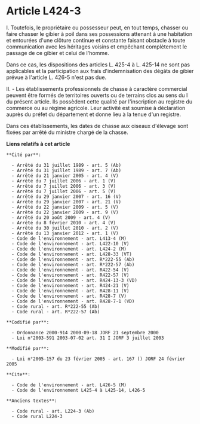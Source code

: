 # Article L424-3

I. Toutefois, le propriétaire ou possesseur peut, en tout temps, chasser ou faire chasser le gibier à poil dans ses
possessions attenant à une habitation et entourées d'une clôture continue et constante faisant obstacle à toute communication
avec les héritages voisins et empêchant complètement le passage de ce gibier et celui de l'homme.

Dans ce cas, les dispositions des articles L. 425-4 à L. 425-14 ne sont pas applicables et la participation aux frais
d'indemnisation des dégâts de gibier prévue à l'article L. 426-5 n'est pas due.

II. - Les établissements professionnels de chasse à caractère commercial peuvent être formés de territoires ouverts ou de
terrains clos au sens du I du présent article. Ils possèdent cette qualité par l'inscription au registre du commerce ou au
régime agricole. Leur activité est soumise à déclaration auprès du préfet du département et donne lieu à la tenue d'un
registre.

Dans ces établissements, les dates de chasse aux oiseaux d'élevage sont fixées par arrêté du ministre chargé de la chasse.

**Liens relatifs à cet article**

	**Cité par**:

	  - Arrêté du 31 juillet 1989 - art. 5 (Ab)
	  - Arrêté du 31 juillet 1989 - art. 7 (Ab)
	  - Arrêté du 21 janvier 2005 - art. 4 (V)
	  - Arrêté du 7 juillet 2006 - art. 1 (V)
	  - Arrêté du 7 juillet 2006 - art. 3 (V)
	  - Arrêté du 7 juillet 2006 - art. 5 (V)
	  - Arrêté du 29 janvier 2007 - art. 16 (V)
	  - Arrêté du 29 janvier 2007 - art. 21 (V)
	  - Arrêté du 22 janvier 2009 - art. 5 (V)
	  - Arrêté du 22 janvier 2009 - art. 9 (V)
	  - Arrêté du 20 août 2009 - art. 4 (V)
	  - Arrêté du 8 février 2010 - art. 4 (V)
	  - Arrêté du 30 juillet 2010 - art. 2 (V)
	  - Arrêté du 13 janvier 2012 - art. 1 (V)
	  - Code de l'environnement - art. L413-4 (M)
	  - Code de l'environnement - art. L422-10 (V)
	  - Code de l'environnement - art. L424-2 (M)
	  - Code de l'environnement - art. L428-33 (VT)
	  - Code de l'environnement - art. R*222-55 (Ab)
	  - Code de l'environnement - art. R*222-57 (Ab)
	  - Code de l'environnement - art. R422-54 (V)
	  - Code de l'environnement - art. R422-57 (V)
	  - Code de l'environnement - art. R424-13-3 (VD)
	  - Code de l'environnement - art. R424-21 (V)
	  - Code de l'environnement - art. R428-11 (V)
	  - Code de l'environnement - art. R428-7 (V)
	  - Code de l'environnement - art. R428-7-1 (VD)
	  - Code rural - art. R*222-55 (Ab)
	  - Code rural - art. R*222-57 (Ab)

	**Codifié par**:

	  - Ordonnance 2000-914 2000-09-18 JORF 21 septembre 2000
	  - Loi n°2003-591 2003-07-02 art. 31 I JORF 3 juillet 2003

	**Modifié par**:

	  - Loi n°2005-157 du 23 février 2005 - art. 167 () JORF 24 février 2005

	**Cite**:

	  - Code de l'environnement - art. L426-5 (M)
	  - Code de l'environnement L425-4 à L425-14, L426-5

	**Anciens textes**:

	  - Code rural - art. L224-3 (Ab)
	  - Code rural L224-3
